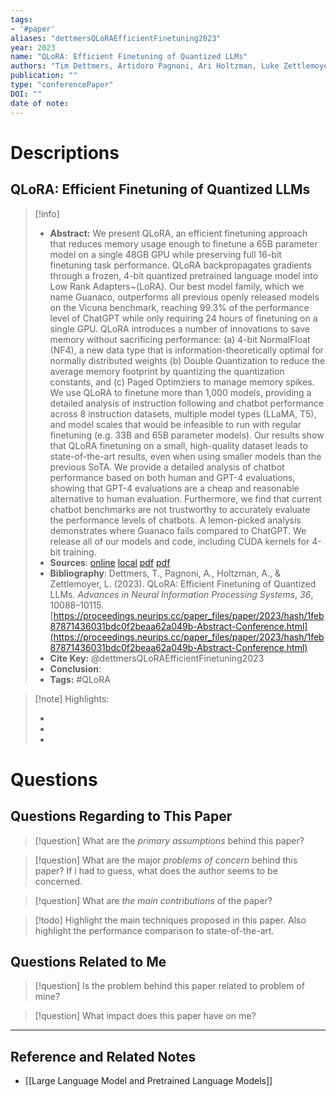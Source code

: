 ```yaml
---
tags:
- '#paper'
aliases: "dettmersQLoRAEfficientFinetuning2023"
year: 2023
name: "QLoRA: Efficient Finetuning of Quantized LLMs"
authors: "Tim Dettmers, Artidoro Pagnoni, Ari Holtzman, Luke Zettlemoyer"
publication: ""
type: "conferencePaper"
DOI: ""
date of note: 
---
```

# Descriptions

## QLoRA: Efficient Finetuning of Quantized LLMs 
> [!info] 
> - **Abstract:** We present QLoRA, an efficient finetuning approach that reduces memory usage enough to finetune a 65B parameter model on a single 48GB GPU while preserving full 16-bit finetuning task performance. QLoRA backpropagates gradients through a frozen, 4-bit quantized pretrained language model into Low Rank Adapters~(LoRA). Our best model family, which we name Guanaco, outperforms all previous openly released models on the Vicuna benchmark, reaching 99.3% of the performance level of ChatGPT while only requiring 24 hours of finetuning on a single GPU. QLoRA introduces a number of innovations to save memory without sacrificing performance: (a) 4-bit NormalFloat (NF4), a new data type that is information-theoretically optimal for normally distributed weights (b) Double Quantization to reduce the average memory footprint by quantizing the quantization constants, and (c) Paged Optimziers to manage memory spikes. We use QLoRA to finetune more than 1,000 models, providing a detailed analysis of instruction following and chatbot performance across 8 instruction datasets, multiple model types (LLaMA, T5), and model scales that would be infeasible to run with regular finetuning (e.g. 33B and 65B parameter models). Our results show that QLoRA finetuning on a small, high-quality dataset leads to state-of-the-art results, even when using smaller models than the previous SoTA. We provide a detailed analysis of chatbot performance based on both human and GPT-4 evaluations, showing that GPT-4 evaluations are a cheap and reasonable alternative to human evaluation. Furthermore, we find that current chatbot benchmarks are not trustworthy to accurately evaluate the performance levels of chatbots. A lemon-picked analysis demonstrates where Guanaco fails compared to ChatGPT. We release all of our models and code, including CUDA kernels for 4-bit training. 
> - **Sources**: [online](http://zotero.org/users/13492210/items/HXR4JEWG) [local](zotero://select/library/items/HXR4JEWG) [pdf](file:////home/lukexie/Documents/Papers/storage/MYPCPESY/Dettmers%20et%20al.%20-%202023%20-%20QLoRA%20Efficient%20Finetuning%20of%20Quantized%20LLMs.pdf)  [pdf](file:////home/lukexie/Documents/Papers/storage/TCX4GFBU/NeurIPS-2023-qlora-efficient-finetuning-of-quantized-llms-Supplemental-Conference.pdf) 
> - **Bibliography**: Dettmers, T., Pagnoni, A., Holtzman, A., & Zettlemoyer, L. (2023). QLoRA: Efficient Finetuning of Quantized LLMs. _Advances in Neural Information Processing Systems_, _36_, 10088–10115. [https://proceedings.neurips.cc/paper_files/paper/2023/hash/1feb87871436031bdc0f2beaa62a049b-Abstract-Conference.html](https://proceedings.neurips.cc/paper_files/paper/2023/hash/1feb87871436031bdc0f2beaa62a049b-Abstract-Conference.html)
> - **Cite Key:** @dettmersQLoRAEfficientFinetuning2023 
> - **Conclusion**:
> - **Tags:** #QLoRA


>[!note] Highlights:
>
>-
>-
>-



# Questions
## Questions Regarding to This Paper


>[!question] 
>What are the *primary assumptions* behind this paper?



>[!question]
>What are the major *problems of concern* behind this paper? If i had to guess, what does the author seems to be concerned. 




>[!question]
>What are *the main contributions* of the paper?




>[!todo]
>Highlight the main techniques proposed in this paper. Also highlight the performance comparison to state-of-the-art.



## Questions Related to Me


> [!question] 
> Is the problem behind this paper related to problem of mine?



> [!question] 
> What impact does this paper have on me?




----

## Reference and Related Notes

- [[Large Language Model and Pretrained Language Models]]